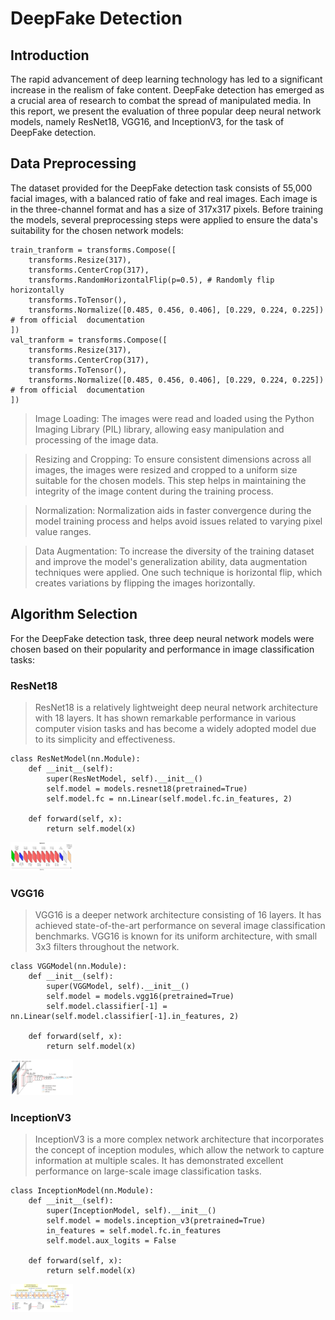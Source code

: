 # DeepFake Detection

## Introduction

The rapid advancement of deep learning technology has led to a significant increase in the realism of fake content. DeepFake detection has emerged as a crucial area of research to combat the spread of manipulated media. In this report, we present the evaluation of three popular deep neural network models, namely ResNet18, VGG16, and InceptionV3, for the task of DeepFake detection.

## Data Preprocessing

The dataset provided for the DeepFake detection task consists of 55,000 facial images, with a balanced ratio of fake and real images. Each image is in the three-channel format and has a size of 317x317 pixels. Before training the models, several preprocessing steps were applied to ensure the data's suitability for the chosen network models:

```
train_tranform = transforms.Compose([
    transforms.Resize(317),
    transforms.CenterCrop(317),
    transforms.RandomHorizontalFlip(p=0.5), # Randomly flip horizontally
    transforms.ToTensor(),
    transforms.Normalize([0.485, 0.456, 0.406], [0.229, 0.224, 0.225]) # from official  documentation
])
val_tranform = transforms.Compose([
    transforms.Resize(317),
    transforms.CenterCrop(317),
    transforms.ToTensor(),
    transforms.Normalize([0.485, 0.456, 0.406], [0.229, 0.224, 0.225]) # from official  documentation
])
```
> Image Loading: The images were read and loaded using the Python Imaging Library (PIL) library, allowing easy manipulation and processing of the image data.

> Resizing and Cropping: To ensure consistent dimensions across all images, the images were resized and cropped to a uniform size suitable for the chosen models. This step helps in maintaining the integrity of the image content during the training process.

> Normalization: Normalization aids in faster convergence during the model training process and helps avoid issues related to varying pixel value ranges.

> Data Augmentation: To increase the diversity of the training dataset and improve the model's generalization ability, data augmentation techniques were applied. One such technique is horizontal flip, which creates variations by flipping the images horizontally.

## Algorithm Selection
For the DeepFake detection task, three deep neural network models were chosen based on their popularity and performance in image classification tasks:

### ResNet18
> ResNet18 is a relatively lightweight deep neural network architecture with 18 layers. It has shown remarkable performance in various computer vision tasks and has become a widely adopted model due to its simplicity and effectiveness.
```
class ResNetModel(nn.Module):
    def __init__(self):
        super(ResNetModel, self).__init__()
        self.model = models.resnet18(pretrained=True)
        self.model.fc = nn.Linear(self.model.fc.in_features, 2)
        
    def forward(self, x):
        return self.model(x)
```
<img src='./Figure/ResNet18.png' width='100'>

### VGG16
> VGG16 is a deeper network architecture consisting of 16 layers. It has achieved state-of-the-art performance on several image classification benchmarks. VGG16 is known for its uniform architecture, with small 3x3 filters throughout the network.
```
class VGGModel(nn.Module):
    def __init__(self):
        super(VGGModel, self).__init__()
        self.model = models.vgg16(pretrained=True)
        self.model.classifier[-1] = nn.Linear(self.model.classifier[-1].in_features, 2)

    def forward(self, x):
        return self.model(x)
```
<img src='./Figure/VGG16.png' width='100'>

### InceptionV3
> InceptionV3 is a more complex network architecture that incorporates the concept of inception modules, which allow the network to capture information at multiple scales. It has demonstrated excellent performance on large-scale image classification tasks.
```
class InceptionModel(nn.Module):
    def __init__(self):
        super(InceptionModel, self).__init__()
        self.model = models.inception_v3(pretrained=True)
        in_features = self.model.fc.in_features
        self.model.aux_logits = False

    def forward(self, x):
        return self.model(x)
```
<img src='./Figure/InceptionV3.png' width='100'>
